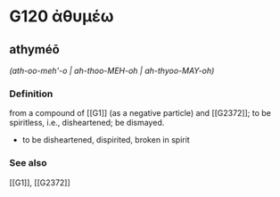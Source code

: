 # G120 ἀθυμέω

## athyméō

_(ath-oo-meh'-o | ah-thoo-MEH-oh | ah-thyoo-MAY-oh)_

### Definition

from a compound of [[G1]] (as a negative particle) and [[G2372]]; to be spiritless, i.e., disheartened; be dismayed.

- to be disheartened, dispirited, broken in spirit

### See also

[[G1]], [[G2372]]

